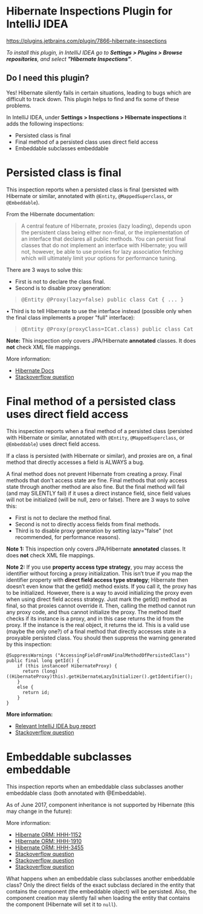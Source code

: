 <h1>Hibernate Inspections Plugin for IntelliJ IDEA</h1>

https://plugins.jetbrains.com/plugin/7866-hibernate-inspections

_To install this plugin, in IntelliJ IDEA go to <b>Settings > Plugins > Browse repositories</b>, and select <b>
"Hibernate Inspections"</b>._


## Do I need this plugin?

Yes! Hibernate silently fails in certain situations, leading to bugs which are difficult to track down.
This plugin helps to find and fix some of these problems.
<br>

In IntelliJ IDEA, under <b>Settings > Inspections > Hibernate inspections</b> it adds the following
inspections:
<ul>
<li>Persisted class is final</li>
<li>Final method of a persisted class uses direct field access</li>
<li>Embeddable subclasses embeddable</li>
</ul>


# Persisted class is final

This inspection reports when a persisted class is final
(persisted with Hibernate or similar, annotated with `@Entity`, `@MappedSuperclass`,
or `@Embeddable`).

From the Hibernate documentation:

<blockquote>
A central feature of Hibernate, proxies (lazy loading), depends upon the persistent class being either non-final,
or the implementation of an interface that declares all public methods.
You can persist final classes that do not implement an interface with Hibernate; you will not, however,
be able to use proxies for lazy association fetching which will ultimately limit your options for performance tuning.
</blockquote>

There are 3 ways to solve this:

* First is not to declare the class final.
* Second is to disable proxy generation:

<blockquote>
    <pre>@Entity @Proxy(lazy=false) public class Cat { ... }</pre>
</blockquote>
• Third is to tell Hibernate to use the interface instead (possible only when the final class implements a proper "full" interface):
<blockquote>
<pre>@Entity @Proxy(proxyClass=ICat.class) public class Cat implements ICat { ... }</pre>
</blockquote>

<b>Note:</b> This inspection only covers JPA/Hibernate <b>annotated</b> classes. It does <b>not</b>
check XML file mappings.

More information:

* <a href="https://docs.jboss.org/hibernate/orm/5.0/manual/en-US/html/ch04.html#persistent-classes-pojo-final-example-disable-proxies-ann">
  Hibernate Docs</a>

* <a href="http://stackoverflow.com/questions/6608222/does-a-final-method-prevent-hibernate-from-creating-a-proxy-for-such-an-entity">
  Stackoverflow question</a>

# Final method of a persisted class uses direct field access

This inspection reports when a final method of a persisted class (persisted with Hibernate or
similar, annotated with `@Entity`, `@MappedSuperclass`, or `@Embeddable`) uses direct field access.

If a class is persisted (with Hibernate or similar), and proxies are on, a final method that
directly accesses a field is ALWAYS a bug.

A final method does not prevent Hibernate from creating a proxy. Final methods that don't access
state are fine. Final methods that only access state through another method are also fine. But the
final method will fail (and may SILENTLY fail) if it uses a direct instance field, since field
values will not be initialized (will be null, zero or false). There are 3 ways to solve this:

<ul>
    <li>First is not to declare the method final.</li>
    <li>Second is not to directly access fields from final methods.</li>
    <li>Third is to disable proxy generation by setting lazy="false" (not recommended, for performance reasons).</li>
</ul>

<b>Note 1:</b> This inspection only covers JPA/Hibernate <b>annotated</b> classes. It does <b>
not</b> check XML file mappings.

<b>Note 2:</b> If you use <b>property access type strategy</b>, you may access the identifier
without forcing a proxy initialization. This isn’t true if you map the identifier property with <b>
direct field access type strategy</b>; Hibernate then doesn’t even know that the getId() method
exists. If you call it, the proxy has to be initialized. However, there is a way to avoid
initializing the proxy even when using direct field access strategy. Just mark the getId() method as
final, so that proxies cannot override it. Then, calling the method cannot run any proxy code, and
thus cannot initialize the proxy. The method itself checks if its instance is a proxy, and in this
case returns the id from the proxy. If the instance is the real object, it returns the id. This is a
valid use (maybe the only one?) of a final method that directly accesses state in a proxyable
persisted class. You should then suppress the warning generated by this inspection:

```
@SuppressWarnings ("AccessingFieldFromAFinalMethodOfPersistedClass")
public final long getId() {
    if (this instanceof HibernateProxy) {
      return (long)((HibernateProxy)this).getHibernateLazyInitializer().getIdentifier();
    }
    else { 
      return id; 
    }
}
```

<b>More information:</b>

<ul>
    <li><a href="https://youtrack.jetbrains.com/issue/IDEA-128132">Relevant IntelliJ IDEA bug report</a></li>
    <li><a href="http://stackoverflow.com/questions/6608222/does-a-final-method-prevent-hibernate-from-creating-a-proxy-for-such-an-entity">
        Stackoverflow question</a></li>
</ul>

# Embeddable subclasses embeddable

This inspection reports when an embeddable class subclasses another embeddable class (both annotated
with @Embeddable).

As of June 2017, component inheritance is not supported by Hibernate (this may change in the
future):

More information:

* <a href="https://hibernate.atlassian.net/browse/HHH-1152">Hibernate ORM: HHH-1152</a>
* <a href="https://hibernate.atlassian.net/browse/HHH-1910">Hibernate ORM: HHH-1910</a>
* <a href="https://hibernate.atlassian.net/browse/HHH-3455">Hibernate ORM: HHH-3455</a>
* <a href="https://stackoverflow.com/questions/29278249/hibernate-embeddable-class-which-extends-another-embeddable-class-properties">
  Stackoverflow question</a>
* <a href="https://stackoverflow.com/questions/917974/hibernate-embeddable-inheritance">
  Stackoverflow question</a>
* <a href="https://stackoverflow.com/questions/29788716/jpa-2-0-embedded-inherited-abstract-class">
  Stackoverflow question</a>

What happens when an embeddable class subclasses another embeddable class? Only the direct fields of
the exact subclass declared in the entity that contains the component (the embeddable object) will
be persisted. Also, the component creation may silently fail when loading the entity that contains
the component (Hibernate will set it to `null`).
